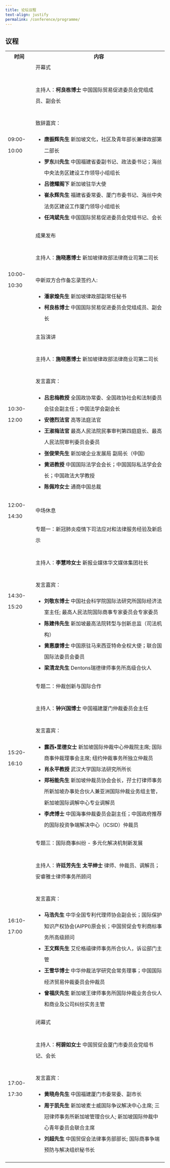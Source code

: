 ```yaml
---
title: 论坛议程
text-align: justify
permalink: /conference/programme/
---
```

<style>
table tr td ul li {
  font-size: 1rem; 
  }
table tr td {
  line-height: 2.2rem;
  }
</style>
## 议程

<table>
    <tr>
      <th>
        <b>时间</b>
      </th>
      <th>
        <b>内容</b>
      </th>
    </tr>
    <tr>
     <td>09:00-10:00</td>
     <td>开幕式<br>
        <br>
        主持人：<b>柯良栋博士</b> 中国国际贸易促进委员会党组成员、副会长 <br>
        <br>
        致辞嘉宾：<br>
        <ul> 
        <li><b>唐振辉先生</b> 新加坡文化，社区及青年部长兼律政部第二部长</li>
        <li><b>罗东川先生</b> 中国福建省委副书记、政法委书记；海丝中央法务区建设工作领导小组组长</li>
        <li><b>吕德耀阁下</b> 新加坡驻华大使</li>
        <li><b>崔永辉先生</b> 福建省委常委、厦门市委书记、海丝中央法务区建设工作厦门领导小组组长</li>
        <li><b>任鸿斌先生</b> 中国国际贸易促进委员会党组书记、会长</li>
        </ul>
      </td>
    </tr>
    <tr>
      <td>10:00-10:30</td>
      <td>成果发布<br>
      <br>
      主持人：<b>施晓惠博士</b> 新加坡律政部法律商业司第二司长 <br>
      <br>
      中新双方合作备忘录签约人:
      <ul>
      <li><b>潘家煌先生</b> 新加坡律政部副常任秘书</li>
      <li><b>柯良栋博士</b> 中国国际贸易促进委员会党组成员、副会长</li>
      </ul>
      </td>
     </tr>
     <tr>
        <td>10:30-12:00</td>
       <td>主旨演讲<br>
         <br>
         主持人：<b>施晓惠博士</b> 新加坡律政部法律商业司第二司长 <br>
        <br>
        发言嘉宾：<br>
        <ul> 
        <li><b>吕忠梅教授</b> 全国政协常委、全国政协社会和法制委员会驻会副主任；中国法学会副会长</li>
        <li><b>安德烈法官</b> 高等法庭法官</li>
        <li><b>王淑梅法官</b> 最高人民法院民事审判第四庭庭长、最高人民法院审判委员会委员</li>
        <li><b>张俊荣先生</b> 新加坡企业发展局 副局长（中国)</li>
        <li><b>黄进教授</b> 中国国际法学会会长；中国国际私法学会会长；中国政法大学教授</li>
        <li><b>陈佩玲女士</b> 通商中国总裁</li>
        </ul>
       </td>
      </tr>
      <tr>
        <td>12:00-14:30</td>
        <td>中场休息</td>
      </tr>
      <tr>
         <td>14:30-15:20</td>
         <td>专题一：新冠肺炎疫情下司法应对和法律服务经验及新启示<br>
           <br>
            主持人：<b>李慧玲女士</b> 新报业媒体华文媒体集团社长 <br>
        <br>
        发言嘉宾：<br>
        <ul> 
        <li><b>刘敬东博士</b> 中国社会科学院国际法研究所国际经济法室主任; 最高人民法院国际商事专家委员会专家委员</li>
        <li><b>陈建伟先生</b> 新加坡最高法院转型与创新总监（司法机构）</li>
        <li><b>黄惠康博士</b> 中国原驻马来西亚特命全权大使；联合国国际法委员会委员</li>
        <li><b>梁清龙先生</b> Dentons瑞德律师事务所高级合伙人</li>
        </ul>
           </td>
         </tr>
         <tr>
            <td>15:20-16:10</td>
             <td>专题二：仲裁创新与国际合作<br>
               <br>
            主持人：<b>钟兴国博士</b> 中国福建厦门仲裁委员会主任 <br>
        <br>
        发言嘉宾：<br>
        <ul> 
        <li><b>露西•里德女士</b> 新加坡国际仲裁中心仲裁院主席; 国际商事仲裁理事会主席; 纽约仲裁事务所独立仲裁员</li>
        <li><b>肖永平教授</b> 武汉大学国际法研究所所长</li>
        <li><b>郑裕能先生</b> 新加坡仲裁员协会会长，孖士打律师事务所新加坡办事处合伙人兼亚洲国际仲裁业务组主管，新加坡国际调解中心专业调解员</li>
        <li><b>李虎博士</b> 中国海事仲裁委员会副主任；中国政府推荐的国际投资争端解决中心（ICSID）仲裁员</li>
        </ul>
           </td>
        </tr>
        <tr>
          <td>16:10-17:00</td>
          <td>专题三：国际商事纠纷 - 多元化解决机制新发展<br>
            <br>
            主持人：<b>许廷芳先生 太平绅士</b> 律师、仲裁员、调解员； 安睿雅士律师事务所顾问 <br>
        <br>
        发言嘉宾：<br>
        <ul> 
        <li><b>马浩先生</b> 中华全国专利代理师协会副会长；国际保护知识产权协会(AIPPI)原会长；中国贸促会专利商标事务所高级顾问</li>
        <li><b>王文辉先生</b> 艾伦格禧律师事务所合伙人，诉讼部门主管</li>
        <li><b>王雪华博士</b> 中华仲裁法学研究会常务理事；中国国际经济贸易仲裁委员会仲裁员</li>
        <li><b>曾福庆先生</b> 新加坡王律师事务所国际仲裁业务合伙人和商业及公司纠纷实务主管</li>
        </ul>
           </td>
         </tr>
         <tr>
           <td>17:00-17:30</td>
           <td>闭幕式<br>
             <br>
            主持人：<b>柯碧如女士</b> 中国贸促会厦门市委员会党组书记、会长<br>
        <br>
        发言嘉宾：<br>
        <ul>
        <li><b>黄晓舟先生</b> 中国福建厦门市委常委、副市长</li> 
        <li><b>周于凯先生</b> 新加坡麦士威国际争议解决中心主席; 三冠律师事务所新加坡管理合伙人; 新加坡国际仲裁中心青年委员会联合主席</li>
        <li><b>刘超先生</b> 中国贸促会法律事务部部长; 国际商事争端预防与解决组织秘书长</li>
        </ul>
            </td>
           </tr>
   </table>
